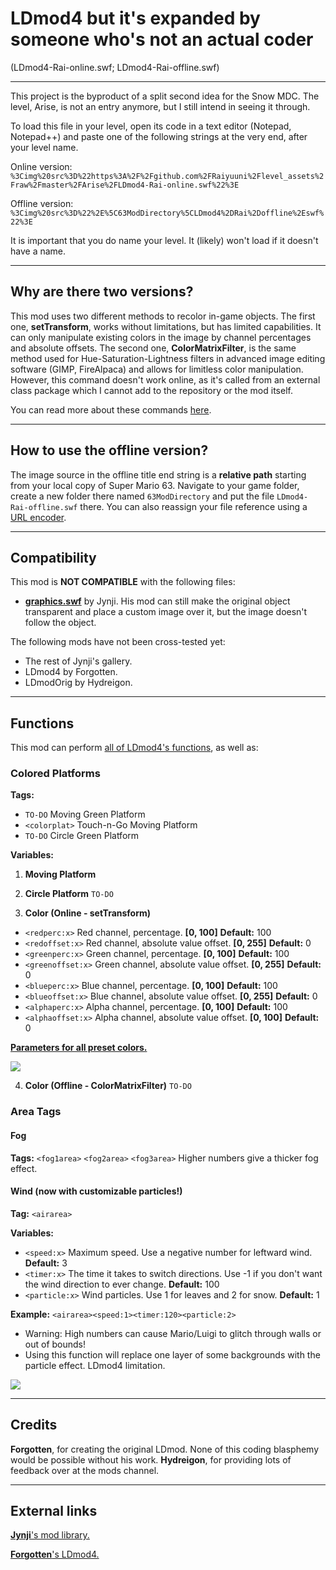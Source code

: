 # LDmod4 but it's expanded by someone who's not an actual coder
(LDmod4-Rai-online.swf; LDmod4-Rai-offline.swf)

---

This project is the byproduct of a split second idea for the Snow MDC. The level, Arise, is not an entry anymore, but I still intend in seeing it through.

To load this file in your level, open its code in a text editor (Notepad, Notepad++) and paste one of the following strings at the very end, after your level name.

Online version: `%3Cimg%20src%3D%22https%3A%2F%2Fgithub.com%2FRaiyuuni%2Flevel_assets%2Fraw%2Fmaster%2FArise%2FLDmod4-Rai-online.swf%22%3E`

Offline version: `%3Cimg%20src%3D%22%2E%5C63ModDirectory%5CLDmod4%2DRai%2Doffline%2Eswf%22%3E`

It is important that you do name your level. It (likely) won't load if it doesn't have a name.

---

## Why are there two versions?

This mod uses two different methods to recolor in-game objects. The first one, **setTransform**, works without limitations, but has limited capabilities. It can only manipulate existing colors in the image by channel percentages and absolute offsets. The second one, **ColorMatrixFilter**, is the same method used for Hue-Saturation-Lightness filters in advanced image editing software (GIMP, FireAlpaca) and allows for limitless color manipulation. However, this command doesn't work online, as it's called from an external class package which I cannot add to the repository or the mod itself.

You can read more about these commands [here](http://homepage.divms.uiowa.edu/~slonnegr/flash/ActionScript2Reference.pdf).

---

## How to use the offline version?

The image source in the offline title end string is a **relative path** starting from your local copy of Super Mario 63. Navigate to your game folder, create a new folder there named `63ModDirectory` and put the file `LDmod4-Rai-offline.swf` there. You can also reassign your file reference using a [URL encoder](https://www.url-encode-decode.com/).

---

## Compatibility

This mod is **NOT COMPATIBLE** with the following files:

- [**graphics.swf**](https://github.com/Runouw-Modders/SM63-Mods/blob/master/dev/graphics.swf) by Jynji. His mod can still make the original object transparent and place a custom image over it, but the image doesn't follow the object.

The following mods have not been cross-tested yet:

- The rest of Jynji's gallery.
- LDmod4 by Forgotten.
- LDmodOrig by Hydreigon.

---

## Functions

This mod can perform [all of LDmod4's functions](https://github.com/XnKradst/63LDMods/blob/master/LDmod.md), as well as:

### Colored Platforms

**Tags:**
- `TO-DO` Moving Green Platform
- `<colorplat>` Touch-n-Go Moving Platform
- `TO-DO` Circle Green Platform

**Variables:**
1. **Moving Platform**


2. **Circle Platform**
`TO-DO`


3. **Color (Online - setTransform)**
- `<redperc:x>` Red channel, percentage. **[0, 100]** **Default:** 100
- `<redoffset:x>` Red channel, absolute value offset. **[0, 255]** **Default:** 0
- `<greenperc:x>` Green channel, percentage. **[0, 100]** **Default:** 100
- `<greenoffset:x>` Green channel, absolute value offset. **[0, 255]** **Default:** 0
- `<blueperc:x>` Blue channel, percentage. **[0, 100]** **Default:** 100
- `<blueoffset:x>` Blue channel, absolute value offset. **[0, 255]** **Default:** 0
- `<alphaperc:x>` Alpha channel, percentage. **[0, 100]** **Default:** 100
- `<alphaoffset:x>` Alpha channel, absolute value offset. **[0, 100]** **Default:** 0

[**Parameters for all preset colors.**](https://docs.google.com/spreadsheets/d/1n8EjU3Qe3UCEi0wm-RzcDASyxRoX2fLD8vLJjcDPKpE/edit?usp=sharing)

![](https://i.imgur.com/sbU0yjf.png "")

4. **Color (Offline - ColorMatrixFilter)**
`TO-DO`


### Area Tags

#### Fog

**Tags:** `<fog1area>` `<fog2area>` `<fog3area>`
Higher numbers give a thicker fog effect.


#### Wind (now with customizable particles!)

**Tag:** `<airarea>`

**Variables:**
- `<speed:x>` Maximum speed. Use a negative number for leftward wind. **Default:** 3
- `<timer:x>` The time it takes to switch directions. Use -1 if you don't want the wind direction to ever change. **Default:** 100
- `<particle:x>` Wind particles. Use 1 for leaves and 2 for snow. **Default:** 1

**Example:** `<airarea><speed:1><timer:120><particle:2>`

- Warning: High numbers can cause Mario/Luigi to glitch through walls or out of bounds!
- Using this function will replace one layer of some backgrounds with the particle effect. LDmod4 limitation.

![](https://i.imgur.com/p5JMX9R.png "")


---

## Credits
**Forgotten**, for creating the original LDmod. None of this coding blasphemy would be possible without his work.
**Hydreigon**, for providing lots of feedback over at the mods channel.

---

## External links

[**Jynji**'s mod library.](https://github.com/Runouw-Modders/SM63-Mods)

[**Forgotten**'s LDmod4.](https://github.com/XnKradst/63LDMods)
